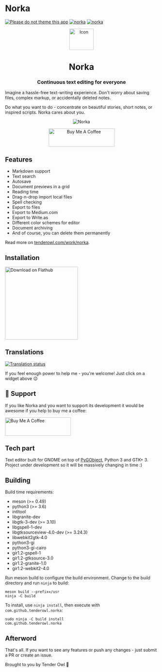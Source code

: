 # Norka

[![Please do not theme this app](https://stopthemingmy.app/badge.svg)](https://stopthemingmy.app)
[![norka](https://snapcraft.io//norka/badge.svg)](https://snapcraft.io/norka)
[![norka](https://snapcraft.io//norka/trending.svg?name=0)](https://snapcraft.io/norka)

<div align="center">
  <span align="center"> <img width="80" height="70" class="center" src="https://github.com/tenderowl/norka/blob/master/data/icons/com.github.tenderowl.norka.svg" alt="Icon"></span>
  <h1 align="center">Norka</h1>
  <h3 align="center">Continuous text editing for everyone</h3>
</div>

Imagine a hassle-free text-writing experience.
Don't worry about saving files, complex markup, or accidentally deleted notes.
  
Do what you want to do - concentrate on beautiful stories, short notes, or inspired scripts. 
Norka cares about you.

<div align="center">
  <img class="center" alt="Norka" src="data/screenshots/app_screenshot.png" />
  
  <a href="https://www.buymeacoffee.com/tenderowl" target="_blank"><img src="https://cdn.buymeacoffee.com/buttons/v2/default-yellow.png" alt="Buy Me A Coffee" style="height: 60px !important;width: 217px !important;" ></a>
</div>

## Features

* Markdown support
* Text search
* Autosave
* Document previews in a grid
* Reading time
* Drag-n-drop import local files
* Spell checking
* Export to files
* Export to Medium.com
* Export to Write.as
* Different color schemes for editor
* Document archiving
* And of course, you can delete them permanently

Read more on [tenderowl.com/work/norka](https://tenderowl.com/work/norka).

## Installation

<a href='https://flathub.org/apps/com.github.tenderowl.norka'><img width='240' alt='Download on Flathub' src='https://dl.flathub.org/assets/badges/flathub-badge-en.png'/></a>

## Translations

[![Translation status](https://hosted.weblate.org/widgets/frog/-/norka/multi-auto.svg)](https://hosted.weblate.org/engage/frog/)

If you feel enough power to help me - you're welcome! Just click on a widget above 😉

## :tada: Support
If you like Norka and you want to support its development it would be awesome if you help to buy me a coffee:

<a href="https://www.buymeacoffee.com/tenderowl" target="_blank"><img src="https://cdn.buymeacoffee.com/buttons/v2/default-yellow.png" alt="Buy Me A Coffee" style="height: 60px !important;width: 217px !important;" ></a>


## Tech part

Text editor built for GNOME on top of [PyGObject](https://pygobject.readthedocs.io/en/latest/), Python 3 and GTK+ 3. Project under development so it will be massively changing in time :)


## Building

Build time requirements:

- meson (>= 0.49)
- python3 (>= 3.6)
- intltool
- libgranite-dev
- libgtk-3-dev (>= 3.10)
- libgspell-1-dev
- libgtksourceview-4.0-dev (>= 3.24.3)
- libwebkit2gtk-4.0
- python3-gi
- python3-gi-cairo
- gir1.2-gspell-1
- gir1.2-gtksource-3.0
- gir1.2-granite-1.0
- gir1.2-webkit2-4.0


Run meson build to configure the build environment. Change to the build directory and run `ninja` to build:

```
meson build --prefix=/usr
ninja -C build
```

To install, use `ninja install`, then execute with `com.github.tenderowl.norka`:

```
sudo ninja -C build install
com.github.tenderowl.norka
```


## Afterword

That's all. If you want to see any features or push any changes - just submit a PR or create an issue.

Brought to you by Tender Owl :owl:

